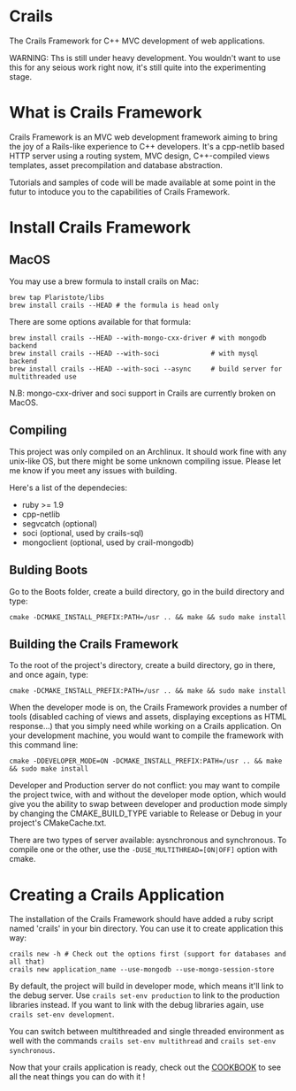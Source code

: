 Crails
======

The Crails Framework for C++ MVC development of web applications.

WARNING: Ths is still under heavy development. You wouldn't want to use this for any seious work right now,
it's still quite into the experimenting stage.

What is Crails Framework
======
Crails Framework is an MVC web development framework aiming to bring the joy of a Rails-like experience to C++
developers.
It's a cpp-netlib based HTTP server using a routing system, MVC design, C++-compiled views templates, asset
precompilation and database abstraction.

Tutorials and samples of code will be made available at some point in the futur to intoduce you to the capabilities
of Crails Framework.

Install Crails Framework
========
MacOS
--------
You may use a brew formula to install crails on Mac:

    brew tap Plaristote/libs
    brew install crails --HEAD # the formula is head only

There are some options available for that formula:

    brew install crails --HEAD --with-mongo-cxx-driver # with mongodb backend
    brew install crails --HEAD --with-soci             # with mysql backend
    brew install crails --HEAD --with-soci --async     # build server for multithreaded use 

N.B: mongo-cxx-driver and soci support in Crails are currently broken on MacOS.

Compiling
--------
This project was only compiled on an Archlinux. It should work fine with any unix-like OS, but there might be some
unknown compiling issue. Please let me know if you meet any issues with building.

Here's a list of the dependecies:
- ruby >= 1.9
- cpp-netlib
- segvcatch (optional)
- soci (optional, used by crails-sql)
- mongoclient (optional, used by crail-mongodb)

Bulding Boots
--------
Go to the Boots folder, create a build directory, go in the build directory and type:

    cmake -DCMAKE_INSTALL_PREFIX:PATH=/usr .. && make && sudo make install

Building the Crails Framework
--------
To the root of the project's directory, create a build directory, go in there, and once again, type:

    cmake -DCMAKE_INSTALL_PREFIX:PATH=/usr .. && make && sudo make install

When the developer mode is on, the Crails Framework provides a number of tools (disabled caching of views and assets, displaying exceptions as HTML response...) that you simply need while working on a Crails application. On your development machine, you would want to compile the framework with this command line:

    cmake -DDEVELOPER_MODE=ON -DCMAKE_INSTALL_PREFIX:PATH=/usr .. && make && sudo make install

Developer and Production server do not conflict: you may want to compile the project twice, with and without the developer mode option, which would give you the ability to swap between developer and production mode simply by changing the CMAKE_BUILD_TYPE variable to Release or Debug in your project's CMakeCache.txt.

There are two types of server available: aysnchronous and synchronous. To compile one or the other, use the `-DUSE_MULTITHREAD=[ON|OFF]` option with cmake.

Creating a Crails Application
========
The installation of the Crails Framework should have added a ruby script named 'crails' in your bin directory.
You can use it to create application this way:

    crails new -h # Check out the options first (support for databases and all that)
    crails new application_name --use-mongodb --use-mongo-session-store

By default, the project will build in developer mode, which means it'll link to the debug server. Use `crails set-env production` to link to the production libraries instead. If you want to link with the debug libraries again, use `crails set-env development`.

You can switch between multithreaded and single threaded environment as well with the commands `crails set-env multithread` and `crails set-env synchronous`.

Now that your crails application is ready, check out the [COOKBOOK](COOKBOOK.md) to see all the neat things you can do with it !
